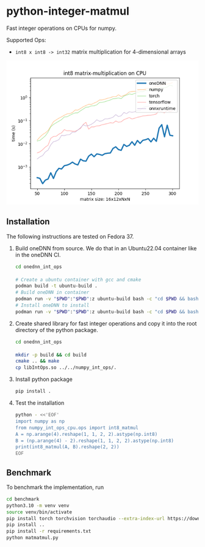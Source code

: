# python-integer-matmul

Fast integer operations on CPUs for numpy.

Supported Ops:

 - `int8 x int8 -> int32` matrix multiplication for 4-dimensional arrays

![](benchmark/result.png)

## Installation

The following instructions are tested on Fedora 37.

 1. Build oneDNN from source. We do that in an Ubuntu22.04 container like in the oneDNN CI.
    ```bash
    cd onednn_int_ops

    # Create a ubuntu container with gcc and cmake
    podman build -t ubuntu-build .
    # Build oneDNN in container
    podman run -v "$PWD":"$PWD":z ubuntu-build bash -c "cd $PWD && bash container_build_onednn.sh"
    # Install oneDNN to install
    podman run -v "$PWD":"$PWD":z ubuntu-build bash -c "cd $PWD && bash container_install_onednn.sh"
    ```
 
 2. Create shared library for fast integer operations and copy it into the root
    directory of the python package. 
    ```bash
    cd onednn_int_ops

    mkdir -p build && cd build
    cmake .. && make
    cp libIntOps.so ../../numpy_int_ops/.
    ```

 3. Install python package
    ```bash
    pip install .
    ```

 4. Test the installation
    ```bash
    python - <<'EOF'
    import numpy as np
    from numpy_int_ops_cpu.ops import int8_matmul
    A = np.arange(4).reshape(1, 1, 2, 2).astype(np.int8)
    B = (np.arange(4) - 2).reshape(1, 1, 2, 2).astype(np.int8)
    print(int8_matmul(A, B).reshape(2, 2))
    EOF
    ```
## Benchmark

To benchmark the implementation, run 

```bash
cd benchmark
python3.10 -m venv venv
source venv/bin/activate
pip install torch torchvision torchaudio --extra-index-url https://download.pytorch.org/whl/cpu
pip install ..
pip install -r requirements.txt
python matmatmul.py
```